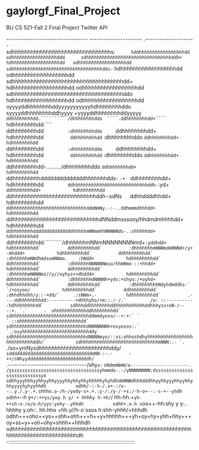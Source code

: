 # gaylorgf_Final_Project
BU CS 521-Fall 2 Final Project Twitter API 


  ----------------------------------         ----------------------   .---------------------     
     sdhhhhhhhhhhhhhhhhhhhhhhhhhhhhhhhhs:`      hddhhhhhhhhhhhhhhhhhdd   odhhhhhhhhhhhhhhhhhddd     
     sdhhhhhhhhhhhhhhhhhhhhhhhhhhhhhhhhddh+     hdhhhhhhhhhhhhhhhhhhdd   odhhhhhhhhhhhhhhhhhhdd     
     sdhhhhhhhhhhhhhhhhhhhhhhhhhhhhhhhhhhdds-`  hdhhhhhhhhhhhhhhhhhhdd   odhhhhhhhhhhhhhhhhhhdd     
     sdhhhhhhhhhhhhhhhhhhhhhhhhhhhhhhhhhhhhdd+  hdhhhhhhhhhhhhhhhhhhdd   odhhhhhhhhhhhhhhhhhhdd     
     sdhhhhhhhhhhhhhhhhhhhhhhhhhhhhhhhhhhhhddo  hdhhhhhhhhhhhhhhhhhhdd   odhhhhhhhhhhhhhhhhhhdd     
     oyyyyddhhhhhhhhddyyyyyyyyyyyhdhhhhhhhhddo  syyyyddhhhhhhhhddhyyyy   +yyyyddhhhhhhhhddyyyyy     
     `````ddhhhhhhhhdd.``````````/dhhhhhhhhddo  ````.ddhhhhhhhhdd+````   `````hdhhhhhhhhdd.````     
          ddhhhhhhhhdd`          :dhhhhhhhhddo      `ddhhhhhhhhdd+            hdhhhhhhhhdd`         
          ddhhhhhhhhdd`          :dhhhhhhhhddo      `ddhhhhhhhhdd+            hdhhhhhhhhdd`         
          ddhhhhhhhhdd`          :dhhhhhhhhddo      `ddhhhhhhhhdd+            hdhhhhhhhhdd`         
          ddhhhhhhhhdd`          :dhhhhhhhhddo      `ddhhhhhhhhdd+            hdhhhhhhhhdd`         
          ddhhhhhhhhdd-........../dhhhhhhhhddo      `ddhhhhhhhhdd+            hdhhhhhhhhdd`         
          ddhhhhhhhhhddddddddddddddhhhhhhhdds- `-+  `ddhhhhhhhhdd+            hdhhhhhhhhdd`         
          ddhhhhhhhhhhhhhhhhhhhhhhhhhhhhddh- `:yd+  `ddhhhhhhhhdd+            hdhhhhhhhhdd`         
          ddhhhhhhhhhhhhhhhhhhhhhhhhhhhddh-:sdNs`   `ddhhddddhhdd+            hdhhhhhhhhdd`         
          ddhhhhhhhhhhhhhhhhhhhhhhhhhhhhddmNmNy.-:-..ddhmmmdhhhdd+            hdhhhhhhhhdd`         
          ddhhhhhhhhhhhhhhhhhhhhhhhhhhhhdNNddmsssooy/hhdmdmhhhhdd+            hdhhhhhhhhdd`         
          ddhhhhhhhhdddddddddddddddhhhhhmNNmmhhNNNNNds-.:shhhhhdd+            hdhhhhhhhhdd`         
          ddhhhhhhhhdd.``````````/dhhhhhhmNNmNNNNNNNNmd+``:yddhdd+            hdhhhhhhhhdd`         
          ddhhhhhhhhdd`          :dhhhhhhhmNNNmdmNNNd+/y+  -mhddd+            hdhhhhhhhhdd`         
          ddhhhhhhhhdd`          :dhhhhhhmNNdhmdsomNNmo.    :hNdd+            hdhhhhhhhhdd`         
          ddhhhhhhhhdd`          :dhhhhhhNNNNNNmso/hhmNmo-::+hhdd+            hdhhhhhhhhdd`         
          ddhhhhhhhhdd`          :dhhhhhhmNNNNms//y//oyhys++dhddd+            hdhhhhhhhhdd`         
          ddhhhhhhhhdd`          :dhhhhhhhdNNNNh+yds:+shyo:/+oyhd+            hdhhhhhhhhdd`         
          ddhhhhhhhhdd`          :dhhhhhhhhhNdyhdmddhs-` `/+osyoo/            hdhhhhhhhhdd`         
          ddhhhhhhhhdd`          :dhhdhhdhh/y::-+dd/`     .:sNNm+.-           hdhhhhhhhhdd`         
     .----ddhhhhhhhhdd:----------+dhhhyho/+m::./-/.`         /o: ::-----------hdhhhhhhhhdd`         
     sdhhhddhhhhhhhhddhhhhhhhhhhhddhhhyss+oN-/---:+. `.`      .  ohhhhhhhhhhhhddhhhhhhhhdd`         
     sdhhhhhhhhhhhhhhhhhhhhhhhhhhhhhddmmdyoso/--+:+:` `     `-::ohhhhhhhhhhhhhhhhhhhhhhhdd`         
     sdhhhhhhhhhhhhhhhhhhhhhhhhhhhhdNNNNNNNh+osyosos:.` `.:osyhhhhhhhhhhhhhhhhhhhhhhhhhddy`         
     sdhhhhhhhhhhhhhhhhhhhhhhhhhhhhdNNNNmyo/::ss:ohhoshdhyhhhhhhhhhhhhhhhhhhhhhhhhhhhddh/`          
     sdhhhhhhhhhhhhhhhhhhhhhhhhhhhhhmNNN:.- `. ``./so+ymNysdhhhhhhhhhhhhhhhhhhhhhhhddy/`            
     sdddddddddddddddddddddddddddddddmNN-:-.-      -++/sNhyydddddddddddddddddddddddh/`              
     .---------------------------------/shy+:     `sNdmmNmN/o----------------------.                
     /ysssssssssssssssssssssssssssssssssyhmmdo-.-/yNNNNNNNN:dsssssssssssssssssssssssssssyo          
     odhhyyyhhhyyhhyyhhyyyyhhyhhyhhyhhhhhyhyhdhdmNNNdhhhdddhhyyhhyyyhhyyhhyhhyyyyhyhyyhhdh          
     odhh/-:-h-/.s+-:/o--:.y./.y-.+.shhho.o-/h-/yody-s+.+.:y-/:/y-/-+s:/-h-o+--:-s-+--yhdh          
     odhh+`:-h y`+/:++ys/yoy h y/ + hhhhy h-+h/`/ hh-hh.+`yh-++sh:o-/o/o:h/yys:yohy-.yhhdh          
     odhh+.o.h s`oo++-hh:shy y y:.. hhhhy y.oh::. hh.hho +hh.y//h-o`ssos h:shh-yhhh/+hhhdh          
     odhh+++oho++ys++shh+ohh+++h++y+hhhhh+++yh+oy+hy+yhh+hhy+++oy+ss+y++oh+ohy+shhh++hhhdh          
     odhhhhhhhhhhhhhhhhhhhhhhhhhhhhhhhhhhhhhhhhhhhhhhhhhhhhhhhhhhhhhhhhhhhhhhhhhhhhhhhhhdh          
     -:::::::::::::::::::::::::::::::::::::::::::::::::::::::::::::::::::::::::::::::::::: 
     
     
     
     
